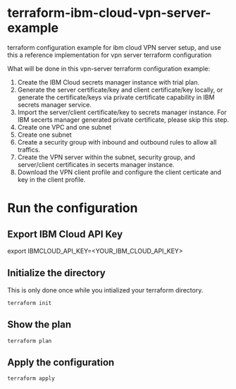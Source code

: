 # terraform-ibm-cloud-vpn-server-example
terraform configuration example for ibm cloud VPN server setup, and use this a reference implementation for vpn server terraform configuration

What will be done in this vpn-server terraform configuration example:
1. Create the IBM Cloud secrets manager instance with trial plan.
2. Generate the server certificate/key and client certificate/key locally, or generate the certificate/keys via private certificate capability in IBM secrets manager service.
3. Import the server/client certificate/key to secrets manager instance. For IBM secerts manager generated private certificate, please skip this step. 
4. Create one VPC and one subnet
5. Create one subnet
6. Create a security group with inbound and outbound rules to allow all traffics.
7. Create the VPN server within the subnet, security group, and server/client certificates in secerts manager instance.
8. Download the VPN client profile and configure the client certicate and key in the client profile.


# Run the configuration

## Export IBM Cloud API Key
export IBMCLOUD_API_KEY=<YOUR_IBM_CLOUD_API_KEY>

## Initialize the directory
This is only done once while you intialized your terraform directory.

`terraform init`


## Show the plan
`terraform plan`


## Apply the configuration
`terraform apply`